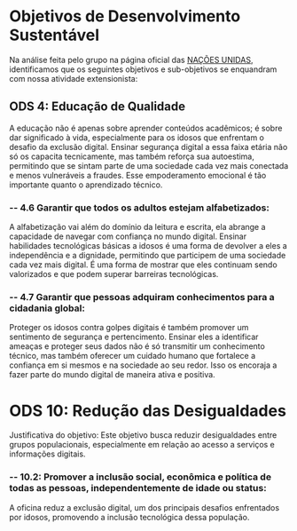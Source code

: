 # Objetivos de Desenvolvimento Sustentável

Na análise feita pelo grupo na página oficial das [NAÇÕES UNIDAS](https://brasil.un.org/pt-br/sdgs), identificamos que os seguintes objetivos e sub-objetivos se enquandram com nossa atividade extensionista:

## ODS 4: Educação de Qualidade
A educação não é apenas sobre aprender conteúdos acadêmicos; é sobre dar significado à vida, especialmente para os idosos que enfrentam o desafio da exclusão digital. Ensinar segurança digital a essa faixa etária não só os capacita tecnicamente, mas também reforça sua autoestima, permitindo que se sintam parte de uma sociedade cada vez mais conectada e menos vulneráveis a fraudes. Esse empoderamento emocional é tão importante quanto o aprendizado técnico.

### -- 4.6 Garantir que todos os adultos estejam alfabetizados:
A alfabetização vai além do domínio da leitura e escrita, ela abrange a capacidade de navegar com confiança no mundo digital. Ensinar habilidades tecnológicas básicas a idosos é uma forma de devolver a eles a independência e a dignidade, permitindo que participem de uma sociedade cada vez mais digital. É uma forma de mostrar que eles continuam sendo valorizados e que podem superar barreiras tecnológicas.

### -- 4.7 Garantir que pessoas adquiram conhecimentos para a cidadania global:
Proteger os idosos contra golpes digitais é também promover um sentimento de segurança e pertencimento. Ensinar eles a identificar ameaças e proteger seus dados não é só transmitir um conhecimento técnico, mas também oferecer um cuidado humano que fortalece a confiança em si mesmos e na sociedade ao seu redor. Isso os encoraja a fazer parte do mundo digital de maneira ativa e positiva.

# ODS 10: Redução das Desigualdades
Justificativa do objetivo: Este objetivo busca reduzir desigualdades entre grupos populacionais, especialmente em relação ao acesso a serviços e informações digitais.

### -- 10.2: Promover a inclusão social, econômica e política de todas as pessoas, independentemente de idade ou status: 
A oficina reduz a exclusão digital, um dos principais desafios enfrentados por idosos, promovendo a inclusão tecnológica dessa população​.
